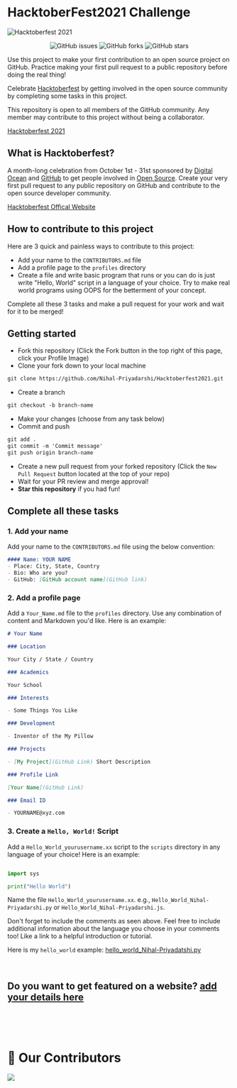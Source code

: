 # HacktoberFest2021 Challenge 

![Hacktoberfest 2021](hacktoberfest2021.png)

<p align="center">
   <img alt="GitHub issues" src="https://img.shields.io/github/issues/Nihal-Priyadarshi/Hacktoberfest2021"></a>
   <img alt="GitHub forks" src="https://img.shields.io/github/forks/Nihal-Priyadarshi/Hacktoberfest2021"></a>
   <img alt="GitHub stars" src="https://img.shields.io/github/stars/Nihal-Priyadarshi/Hacktoberfest2021"></a>
</p>


Use this project to make your first contribution to an open source project on GitHub. Practice making your first pull request to a public repository before doing the real thing!

Celebrate [Hacktoberfest](https://hacktoberfest.digitalocean.com/) by getting involved in the open source community by completing some tasks in this project.

This repository is open to all members of the GitHub community. Any member may contribute to this project without being a collaborator.

[Hacktoberfest 2021](https://github.com/Nihal-Priyadarshi/Hacktoberfest2021)

## What is Hacktoberfest?
A month-long celebration from October 1st - 31st sponsored by [Digital Ocean](https://hacktoberfest.digitalocean.com) and [GitHub](https://github.com/blog/2433-celebrate-open-source-this-october-with-hacktoberfest) to get people involved in [Open Source](https://github.com/open-source). Create your very first pull request to any public repository on GitHub and contribute to the open source developer community.

[Hacktoberfest Offical Website](https://hacktoberfest.digitalocean.com/)

## How to contribute to this project
Here are 3 quick and painless ways to contribute to this project:

* Add your name to the `CONTRIBUTORS.md` file
* Add a profile page to the `profiles` directory
* Create a file and write basic program that runs or you can do is just write "Hello, World" script in a language of your choice. Try to make real world programs using OOPS for the betterment of your concept.

Complete all these 3 tasks and make a pull request for your work and wait for it to be merged!

## Getting started
* Fork this repository (Click the Fork button in the top right of this page, click your Profile Image)
* Clone your fork down to your local machine

```markdown
git clone https://github.com/Nihal-Priyadarshi/Hacktoberfest2021.git
```

* Create a branch

```markdown
git checkout -b branch-name
```

* Make your changes (choose from any task below)
* Commit and push

```markdown
git add .
git commit -m 'Commit message'
git push origin branch-name
```

* Create a new pull request from your forked repository (Click the `New Pull Request` button located at the top of your repo)
* Wait for your PR review and merge approval!
* __Star this repository__ if you had fun!

## Complete all these tasks
### 1. Add your name
Add your name to the `CONTRIBUTORS.md` file using the below convention:

```markdown
#### Name: YOUR NAME
- Place: City, State, Country
- Bio: Who are you?
- GitHub: [GitHub account name](GitHub link)
```

### 2. Add a profile page
Add a `Your_Name.md` file to the `profiles` directory. Use any combination of content and Markdown you'd like. Here is an example:

```markdown
# Your Name

### Location

Your City / State / Country

### Academics

Your School

### Interests

- Some Things You Like

### Development

- Inventor of the My Pillow

### Projects

- [My Project](GitHub Link) Short Description

### Profile Link

[Your Name](GitHub Link)

### Email ID

- YOURNAME@xyz.com

```

### 3. Create a `Hello, World!` Script
Add a `Hello_World_yourusername.xx` script to the `scripts` directory in any language of your choice! Here is an example:

```Python

import sys

print("Hello World")
```

Name the file `Hello_World_yourusername.xx`. e.g., `Hello_World_Nihal-Priyadarshi.py` or `Hello_World_Nihal-Priyadarshi.js`.

Don't forget to include the comments as seen above. Feel free to include additional information about the language you choose in your comments too! Like a link to a helpful introduction or tutorial. 

Here is my `hello_world` example: [hello_world_Nihal-Priyadatshi.py](https://github.com/Nihal-Priyadarshi/Hacktoberfest2021/blob/master/scripts/Hello_World_Nihal-Priyadarshi.py)

<br>

## Do you want to get featured on a website? [add your details here](https://github.com/flyingsonu122/links-list)

<br><br><br>


# :handshake: Our Contributors
<a href="https://github.com/Nihal-Priyadarshi/Hacktoberfest2021/graphs/contributors">
  <img src="https://contrib.rocks/image?repo=Nihal-Priyadarshi/Hacktoberfest2021" />
</a>
